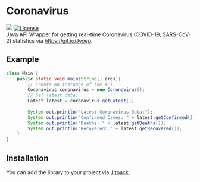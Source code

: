 # Coronavirus
[![](https://jitpack.io/v/mew/Coronavirus.svg)](https://jitpack.io/#mew/Coronavirus)
[![License](https://img.shields.io/badge/License-BSD%203--Clause-blue.svg)](https://opensource.org/licenses/BSD-3-Clause)  
Java API Wrapper for getting real-time Coronavirus (COVID-19, SARS-CoV-2) statistics via https://git.io/Jvoep.  

## Example
```java
class Main {
    public static void main(String[] args){
        // Create an instance of the API.
        Coronavirus coronavirus = new Coronavirus();
        // Get latest data.
        Latest latest = coronavirus.getLatest();
        
        System.out.println("Latest Coronavirus Data:");
        System.out.println("Confirmed Cases: " + latest.getConfirmed());
        System.out.println("Deaths: " + latest.getDeaths());
        System.out.println("Recovered: " + latest.getRecovered());
    }
}
```

## Installation
You can add the library to your project via [Jitpack](https://jitpack.io/#mew/coronavirus).
